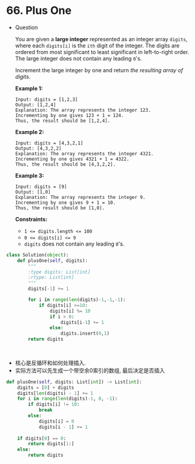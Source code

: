 # 66. Plus One

- Question
    
    You are given a **large integer** represented as an integer array `digits`, where each `digits[i]` is the `ith` digit of the integer. The digits are ordered from most significant to least significant in left-to-right order. The large integer does not contain any leading `0`'s.
    
    Increment the large integer by one and return *the resulting array of digits*.
    
    **Example 1:**
    
    ```
    Input: digits = [1,2,3]
    Output: [1,2,4]
    Explanation: The array represents the integer 123.
    Incrementing by one gives 123 + 1 = 124.
    Thus, the result should be [1,2,4].
    
    ```
    
    **Example 2:**
    
    ```
    Input: digits = [4,3,2,1]
    Output: [4,3,2,2]
    Explanation: The array represents the integer 4321.
    Incrementing by one gives 4321 + 1 = 4322.
    Thus, the result should be [4,3,2,2].
    
    ```
    
    **Example 3:**
    
    ```
    Input: digits = [9]
    Output: [1,0]
    Explanation: The array represents the integer 9.
    Incrementing by one gives 9 + 1 = 10.
    Thus, the result should be [1,0].
    
    ```
    
    **Constraints:**
    
    - `1 <= digits.length <= 100`
    - `0 <= digits[i] <= 9`
    - `digits` does not contain any leading `0`'s.

```python
class Solution(object):
    def plusOne(self, digits):
        """
        :type digits: List[int]
        :rtype: List[int]
        """
        digits[-1] += 1

        for i in range(len(digits)-1,-1,-1):
            if digits[i] >=10:
                digits[i] %= 10
                if i > 0:
                    digits[i-1] += 1
                else:
                    digits.insert(0,1)
        return digits
            
         
```

- 核心是反循环和如何处理插入.
- 实际方法可以先生成一个带空余0索引的数组, 最后决定是否插入

```python
def plusOne(self, digits: List[int]) -> List[int]:
    digits = [0] + digits
    digits[len(digits) - 1] += 1
    for i in range(len(digits)-1, 0, -1):
        if digits[i] != 10:
            break
        else:
            digits[i] = 0
            digits[i - 1] += 1
        
    if digits[0] == 0:
        return digits[1:] 
    else:
        return digits
```